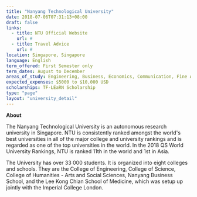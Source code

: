 ```yaml
---
title: "Nanyang Technological University"
date: 2018-07-06T07:31:13+08:00
draft: false
links:
  - title: NTU Official Website
    url: #
  - title: Travel Advice
    url: #
location: Singapore, Singapore
language: English
term_offered: First Semester only
term_dates: August to December
areas_of_study: Engineering, Business, Economics, Communication, Fine Arts
expected_expenses: $5000 to $10,000 USD
scholarships: TF-LEaRN Scholarship
type: "page"
layout: "university_detail"
---
```


**About**

The Nanyang Technological University is an autonomous research university in Singapore. NTU is consistently ranked amongst the world's best universities in all of the major college
and university rankings and is regarded as one of the top universities in the world. In the 2018 QS World University Rankings,
NTU is ranked 11th in the world and 1st in Asia.

The University has over 33 000 students. It is organized into eight colleges and schools. They are the College of Engineering,
College of Science, College of Humanities - Arts and Social Sciences, Nanyang Business School, and the Lee Kong Chian School of Medicine,
which was setup up jointly with the Imperial College London.

